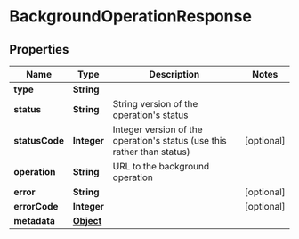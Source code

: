 

# BackgroundOperationResponse

## Properties

Name | Type | Description | Notes
------------ | ------------- | ------------- | -------------
**type** | **String** |  | 
**status** | **String** | String version of the operation&#39;s status | 
**statusCode** | **Integer** | Integer version of the operation&#39;s status (use this rather than status) |  [optional]
**operation** | **String** | URL to the background operation | 
**error** | **String** |  |  [optional]
**errorCode** | **Integer** |  |  [optional]
**metadata** | [**Object**](.md) |  | 



